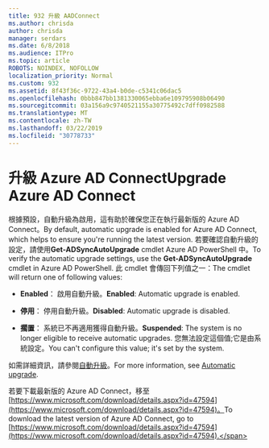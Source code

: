 ```yaml
---
title: 932 升級 AADConnect
ms.author: chrisda
author: chrisda
manager: serdars
ms.date: 6/8/2018
ms.audience: ITPro
ms.topic: article
ROBOTS: NOINDEX, NOFOLLOW
localization_priority: Normal
ms.custom: 932
ms.assetid: 8f43f36c-9722-43a4-b0de-c5341c06dac5
ms.openlocfilehash: 0bbb847bb1381330065ebba6e109795908b06490
ms.sourcegitcommit: 03a156a9c9740521155a30775492c7dff0982588
ms.translationtype: MT
ms.contentlocale: zh-TW
ms.lasthandoff: 03/22/2019
ms.locfileid: "30778733"
---
```

# <a name="upgrade-azure-ad-connect"></a><span data-ttu-id="d35c5-102">升級 Azure AD Connect</span><span class="sxs-lookup"><span data-stu-id="d35c5-102">Upgrade Azure AD Connect</span></span>

<span data-ttu-id="d35c5-103">根據預設，自動升級為啟用，這有助於確保您正在執行最新版的 Azure AD Connect。</span><span class="sxs-lookup"><span data-stu-id="d35c5-103">By default, automatic upgrade is enabled for Azure AD Connect, which helps to ensure you're running the latest version.</span></span> <span data-ttu-id="d35c5-104">若要確認自動升級的設定，請使用**Get-ADSyncAutoUpgrade** cmdlet Azure AD PowerShell 中。</span><span class="sxs-lookup"><span data-stu-id="d35c5-104">To verify the automatic upgrade settings, use the **Get-ADSyncAutoUpgrade** cmdlet in Azure AD PowerShell.</span></span> <span data-ttu-id="d35c5-105">此 cmdlet 會傳回下列值之一：</span><span class="sxs-lookup"><span data-stu-id="d35c5-105">The cmdlet will return one of following values:</span></span> 
  
- <span data-ttu-id="d35c5-106">**Enabled**： 啟用自動升級。</span><span class="sxs-lookup"><span data-stu-id="d35c5-106">**Enabled**: Automatic upgrade is enabled.</span></span> 
    
- <span data-ttu-id="d35c5-107">**停用**： 停用自動升級。</span><span class="sxs-lookup"><span data-stu-id="d35c5-107">**Disabled**: Automatic upgrade is disabled.</span></span> 
    
- <span data-ttu-id="d35c5-108">**擱置**： 系統已不再適用獲得自動升級。</span><span class="sxs-lookup"><span data-stu-id="d35c5-108">**Suspended**: The system is no longer eligible to receive automatic upgrades.</span></span> <span data-ttu-id="d35c5-109">您無法設定這個值;它是由系統設定。</span><span class="sxs-lookup"><span data-stu-id="d35c5-109">You can't configure this value; it's set by the system.</span></span> 
    
<span data-ttu-id="d35c5-110">如需詳細資訊，請參閱[自動升級](https://docs.microsoft.com/azure/active-directory/connect/active-directory-aadconnect-feature-automatic-upgrade)。</span><span class="sxs-lookup"><span data-stu-id="d35c5-110">For more information, see [Automatic upgrade](https://docs.microsoft.com/azure/active-directory/connect/active-directory-aadconnect-feature-automatic-upgrade).</span></span>
  
<span data-ttu-id="d35c5-111">若要下載最新版的 Azure AD Connect，移至[https://www.microsoft.com/download/details.aspx?id=47594](https://www.microsoft.com/download/details.aspx?id=47594)。</span><span class="sxs-lookup"><span data-stu-id="d35c5-111">To download the latest version of Azure AD Connect, go to [https://www.microsoft.com/download/details.aspx?id=47594](https://www.microsoft.com/download/details.aspx?id=47594).</span></span>
  

